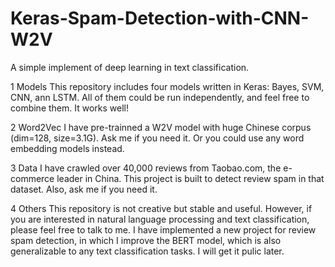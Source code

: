 # Keras-Spam-Detection-with-CNN-W2V
A simple implement of deep learning in text classification.

1 Models
This repository includes four models written in Keras: Bayes, SVM, CNN, ann LSTM. All of them could be run independently, and feel free to combine them. It works well!


2 Word2Vec
I have pre-trainned a W2V model with huge Chinese corpus (dim=128, size=3.1G). Ask me if you need it. Or you could use any word embedding models instead.

3 Data
I have crawled over 40,000 reviews from Taobao.com, the e-commerce leader in China. This project is built to detect review spam in that dataset. Also, ask me if you need it.

4 Others
This repository is not creative but stable and useful. However, if you are interested in natural language processing and text classification, please feel free to talk to me. I have implemented a new project for review spam detection, in which I improve the BERT model, which is also generalizable to any text classification tasks. I will get it pulic later.
